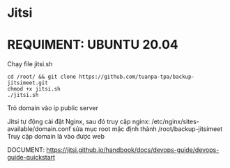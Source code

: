 # Jitsi
# REQUIMENT: UBUNTU 20.04
Chạy file jitsi.sh

    cd /root/ && git clone https://github.com/tuanpa-tpa/backup-jitsimeet.git
    chmod +x jitsi.sh
    ./jitsi.sh
Trỏ domain vào ip public server

Jitsi tự động cài đặt Nginx, sau đó truy cập nginx: /etc/nginx/sites-available/domain.conf sửa mục root mặc định thành /root/backup-jitsimeet
Truy cập domain là vào được web

DOCUMENT: https://jitsi.github.io/handbook/docs/devops-guide/devops-guide-quickstart
